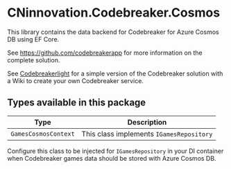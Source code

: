 # CNinnovation.Codebreaker.Cosmos

This library contains the data backend for Codebreaker for Azure Cosmos DB using EF Core.

See https://github.com/codebreakerapp for more information on the complete solution.

See [Codebreakerlight](https://github.com/codebreakerapp/codebreakerlight) for a simple version of the Codebreaker solution with a Wiki to create your own Codebreaker service.

## Types available in this package


| Type | Description |
| --- | --- |
| `GamesCosmosContext` | This class implements `IGamesRepository` |

Configure this class to be injected for `IGamesRepository` in your DI container when Codebreaker games data should be stored with Azure Cosmos DB.
